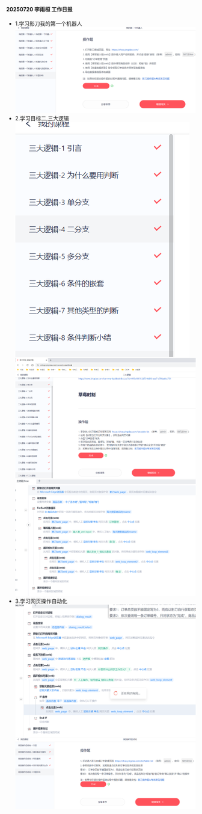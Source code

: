 #### 20250720 李雨桓 工作日报
* 1.学习影刀我的第一个机器人![img.png](img.png)
* 2.学习目标二,三大逻辑![img_1.png](img_1.png)![img_2.png](img_2.png)![img_3.png](img_3.png)
* 3.学习网页操作自动化![img_4.png](img_4.png)![img_5.png](img_5.png)